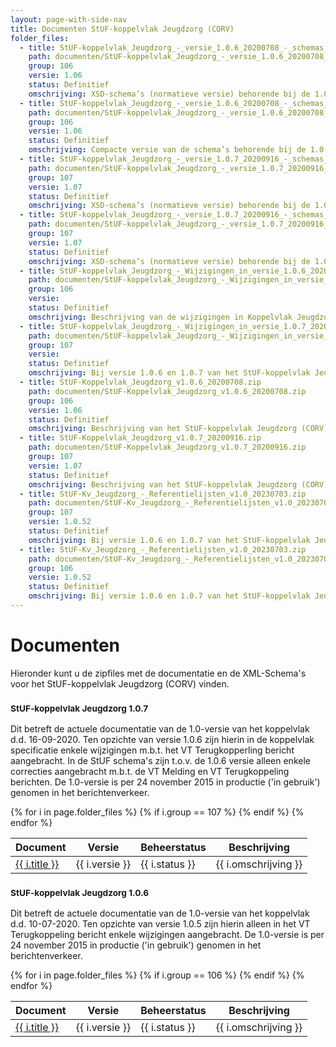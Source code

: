 ```yaml
---
layout: page-with-side-nav
title: Documenten StUF-koppelvlak Jeugdzorg (CORV)
folder_files:
  - title: StUF-koppelvlak_Jeugdzorg_-_versie_1.0.6_20200708_-_schemas_(normatieve_versie).zip
    path: documenten/StUF-koppelvlak_Jeugdzorg_-_versie_1.0.6_20200708_-_schemas_(normatieve_versie).zip
    group: 106
    versie: 1.06
    status: Definitief
    omschrijving: XSD-schema’s (normatieve versie) behorende bij de 1.0.6-versie van het StUF-koppelvlak Jeugdzorg.
  - title: StUF-koppelvlak_Jeugdzorg_-_versie_1.0.6_20200708_-_schemas_(resolved).zip
    path: documenten/StUF-koppelvlak_Jeugdzorg_-_versie_1.0.6_20200708_-_schemas_(resolved).zip
    group: 106
    versie: 1.06
    status: Definitief
    omschrijving: Compacte versie van de schema’s behorende bij de 1.0.6-versie van het StUF-koppelvlak Jeugdzorg. Hierin zijn de “restrictions” en alle ongebruikte XSD-definities (bijv. GML) verwijderd.
  - title: StUF-koppelvlak_Jeugdzorg_-_versie_1.0.7_20200916_-_schemas_(normatieve_versie).zip
    path: documenten/StUF-koppelvlak_Jeugdzorg_-_versie_1.0.7_20200916_-_schemas_(normatieve_versie).zip
    group: 107
    versie: 1.07
    status: Definitief
    omschrijving: XSD-schema’s (normatieve versie) behorende bij de 1.0.7-versie van het StUF-koppelvlak Jeugdzorg.
  - title: StUF-koppelvlak_Jeugdzorg_-_versie_1.0.7_20200916_-_schemas_(resolved).zip
    path: documenten/StUF-koppelvlak_Jeugdzorg_-_versie_1.0.7_20200916_-_schemas_(resolved).zip
    group: 107
    versie: 1.07
    status: Definitief
    omschrijving: XSD-schema’s (normatieve versie) behorende bij de 1.0.7-versie van het StUF-koppelvlak Jeugdzorg.
  - title: StUF-koppelvlak_Jeugdzorg_-_Wijzigingen_in_versie_1.0.6_20200708.zip
    path: documenten/StUF-koppelvlak_Jeugdzorg_-_Wijzigingen_in_versie_1.0.6_20200708.zip
    group: 106
    versie: 
    status: Definitief
    omschrijving: Beschrijving van de wijzigingen in Koppelvlak Jeugdzorg versie 1.0.6 t.o.v. versie 1.0.5.
  - title: StUF-koppelvlak_Jeugdzorg_-_Wijzigingen_in_versie_1.0.7_20200916.zip
    path: documenten/StUF-koppelvlak_Jeugdzorg_-_Wijzigingen_in_versie_1.0.7_20200916.zip
    group: 107
    versie: 
    status: Definitief
    omschrijving: Bij versie 1.0.6 en 1.0.7 van het StUF-koppelvlak Jeugdzorg behorende referentielijstwaarden met waarden van jeugdzorgrollen en instanties per 1-8-2023. De uiterste verwerkingsdatum van wijzigingen voor de september-release 2023 is 28 juli 2023.
  - title: StUF-Koppelvlak_Jeugdzorg_v1.0.6_20200708.zip
    path: documenten/StUF-Koppelvlak_Jeugdzorg_v1.0.6_20200708.zip
    group: 106
    versie: 1.06
    status: Definitief
    omschrijving: Beschrijving van het StUF-koppelvlak Jeugdzorg (CORV) versie 1.0.6 in twee varianten: de officiële versie en een exemplaar met gemarkeerde wijzigingen t.o.v. versie 1.0.5.
  - title: StUF-Koppelvlak_Jeugdzorg_v1.0.7_20200916.zip
    path: documenten/StUF-Koppelvlak_Jeugdzorg_v1.0.7_20200916.zip
    group: 107
    versie: 1.07
    status: Definitief
    omschrijving: Beschrijving van het StUF-koppelvlak Jeugdzorg (CORV) versie 1.0.7 in twee varianten: de officiële versie en een exemplaar met gemarkeerde wijzigingen t.o.v. versie 1.0.6.
  - title: StUF-Kv_Jeugdzorg_-_Referentielijsten_v1.0_20230703.zip
    path: documenten/StUF-Kv_Jeugdzorg_-_Referentielijsten_v1.0_20230703.zip
    group: 107
    versie: 1.0.52
    status: Definitief
    omschrijving: Bij versie 1.0.6 en 1.0.7 van het StUF-koppelvlak Jeugdzorg behorende referentielijstwaarden met waarden van jeugdzorgrollen en instanties per 1-8-2023. De uiterste verwerkingsdatum van wijzigingen voor de september-release 2023 is 28 juli 2023.
  - title: StUF-Kv_Jeugdzorg_-_Referentielijsten_v1.0_20230703.zip
    path: documenten/StUF-Kv_Jeugdzorg_-_Referentielijsten_v1.0_20230703.zip
    group: 106
    versie: 1.0.52
    status: Definitief
    omschrijving: Bij versie 1.0.6 en 1.0.7 van het StUF-koppelvlak Jeugdzorg behorende referentielijstwaarden met waarden van jeugdzorgrollen en instanties per 1-8-2023. De uiterste verwerkingsdatum van wijzigingen voor de september-release 2023 is 28 juli 2023.
---
```

# Documenten

Hieronder kunt u de zipfiles met de documentatie en de XML-Schema's voor
het StUF-koppelvlak Jeugdzorg (CORV) vinden.

### <small>StUF-koppelvlak Jeugdzorg 1.0.7</small>

Dit betreft de actuele documentatie van de 1.0-versie van het koppelvlak
d.d. 16-09-2020. Ten opzichte van versie 1.0.6 zijn hierin in de
koppelvlak specificatie enkele wijzigingen m.b.t. het VT Terugkopperling
bericht aangebracht. In de StUF schema's zijn t.o.v. de 1.0.6 versie
alleen enkele correcties aangebracht m.b.t. de VT Melding en VT
Terugkoppeling berichten. De 1.0-versie is per 24 november 2015 in
productie ('in gebruik') genomen in het berichtenverkeer.

<table>
	<thead>
		<tr>
			<th>Document</th><th>Versie</th><th>Beheerstatus</th><th>Beschrijving</th>
		</tr>
	</thead>
	<tbody>
		{% for i in page.folder_files %}
			{% if i.group == 107 %} 
				<tr>
					<td>
					  <a href="{{ i.path | base_url }}">
						{{ i.title }}
					  </a>
					</td>
					<td>{{ i.versie }}</td>
					<td>{{ i.status }}</td>
					<td>{{ i.omschrijving }}</td>
				</tr>
			{% endif %} 
		{% endfor %}
	</tbody>
</table>

### <small>StUF-koppelvlak Jeugdzorg 1.0.6</small>

Dit betreft de actuele documentatie van de 1.0-versie van het koppelvlak
d.d. 10-07-2020. Ten opzichte van versie 1.0.5 zijn hierin alleen in het
VT Terugkoppeling bericht enkele wijzigingen aangebracht. De 1.0-versie
is per 24 november 2015 in productie ('in gebruik') genomen in het
berichtenverkeer.

<table>
	<thead>
		<tr>
			<th>Document</th><th>Versie</th><th>Beheerstatus</th><th>Beschrijving</th>
		</tr>
	</thead>
	<tbody>
		{% for i in page.folder_files %}
			{% if i.group == 106 %} 
				<tr>
					<td>
					  <a href="{{ i.path | base_url }}">
						{{ i.title }}
					  </a>
					</td>
					<td>{{ i.versie }}</td>
					<td>{{ i.status }}</td>
					<td>{{ i.omschrijving }}</td>
				</tr>
			{% endif %} 
		{% endfor %}
	</tbody>
</table>
